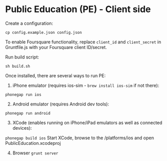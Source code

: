 Public Education (PE) - Client side
================

Create a configuration:

```cp config.example.json config.json```

To enable Foursquare functionality, replace ```client_id``` and ```client_secret``` in Gruntfile.js with your Foursquare client ID/secret.

Run build script:

```sh build.sh```

Once installed, there are several ways to run PE:

1. iPhone emulator (requires ios-sim - ``brew install ios-sim`` if not there):

```phonegap run ios```


2. Android emulator (requires Android dev tools):

```phonegap run android```

3. XCode (enables running on iPhone/iPad emulators as well as connected devices):

```phonegap build ios```
Start XCode, browse to the <src>/platforms/ios and open PublicEducation.xcodeproj

4. Browser
```grunt server```
